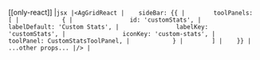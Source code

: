 [[only-react]]
|```jsx
|<AgGridReact
|    sideBar: {{
|        toolPanels: [
|            {
|                id: 'customStats',
|                labelDefault: 'Custom Stats',
|                labelKey: 'customStats',
|                iconKey: 'custom-stats',
|                toolPanel: CustomStatsToolPanel,
|            }
|        ]
|    }}
|       ...other props...
|/>
|```
